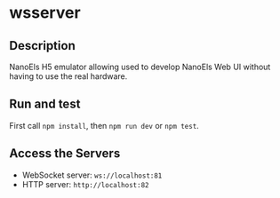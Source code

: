 # wsserver

## Description

NanoEls H5 emulator allowing used to develop NanoEls Web UI without having to use the real hardware.

## Run and test

First call `npm install`, then `npm run dev` or `npm test`.

## Access the Servers
- WebSocket server: `ws://localhost:81`
- HTTP server: `http://localhost:82`
